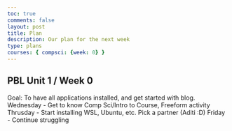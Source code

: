 ```yaml
---
toc: true
comments: false
layout: post
title: Plan
description: Our plan for the next week
type: plans
courses: { compsci: {week: 0} }
---
```


## PBL Unit 1 / Week 0
Goal: To have all applications installed, and get started with blog.
Wednesday - Get to know Comp Sci/Intro to Course, Freeform activity
Thrusday - Start installing WSL, Ubuntu, etc. Pick a partner (Aditi :D)
Friday - Continue struggling


